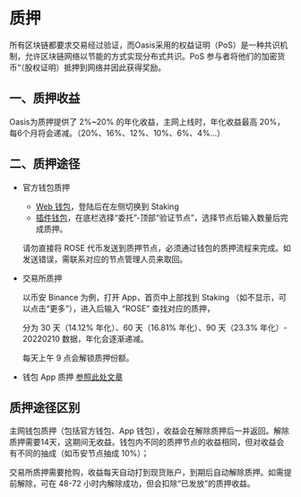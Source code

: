 # 质押

所有区块链都要求交易经过验证，而Oasis采用的权益证明（PoS）是一种共识机制，允许区块链网络以节能的方式实现分布式共识。PoS 参与者将他们的加密货币“（股权证明）抵押到网络并因此获得奖励。

## 一、质押收益

Oasis为质押提供了 2%~20% 的年化收益，主网上线时，年化收益最高 20%，每6个月将会递减。（20%、16%、12%、10%、6%、4%...）

## 二、质押途径

- 官方钱包质押
    - [Web 钱包](https://wallet.oasisprotocol.org/account/oasis1qr8yzhlcrxc3cmn7eha0pjhdve3swndu65slsrh3)，登陆后在左侧切换到 Staking
    - [插件钱包](https://chrome.google.com/webstore/detail/oasis-wallet/ppdadbejkmjnefldpcdjhnkpbjkikoip?hl=zh-CN)，在底栏选择“委托”-顶部“验证节点”，选择节点后输入数量后完成质押。

    请勿直接将 ROSE 代币发送到质押节点，必须通过钱包的质押流程来完成。如发送错误，需联系对应的节点管理人员来取回。
   

-  交易所质押

   以币安 Binance 为例，打开 App，首页中上部找到 Staking （如不显示，可以点击“更多”），进入后输入 “ROSE” 查找对应的质押，

   分为 30 天（14.12% 年化）、60 天（16.81% 年化）、90 天（23.3% 年化）- 20220210 数据，年化会逐渐递减。

   每天上午 9 点会解锁质押份额。

- 钱包 App 质押 [参照此处文章](https://mp.weixin.qq.com/s?__biz=Mzg3MTUxNTI5Mg==&mid=2247484615&idx=1&sn=eedc27d12f61008a2f7caf09cda4cd13&chksm=cefc1134f98b9822ef4bc86b770bd35442113cf510d81639bed09e3dbbdf95c952be9d1052b7&scene=21#wechat_redirect)

## 质押途径区别

   主网钱包质押（包括官方钱包、App 钱包），收益会在解除质押后一并返回。解除质押需要14天，这期间无收益。钱包内不同的质押节点的收益相同，但对收益会有不同的抽成（如币安节点抽成 10%）；
   
   交易所质押需要抢购，收益每天自动打到现货账户，到期后自动解除质押。如需提前解除，可在 48-72 小时内解除成功，但会扣除“已发放”的质押收益。